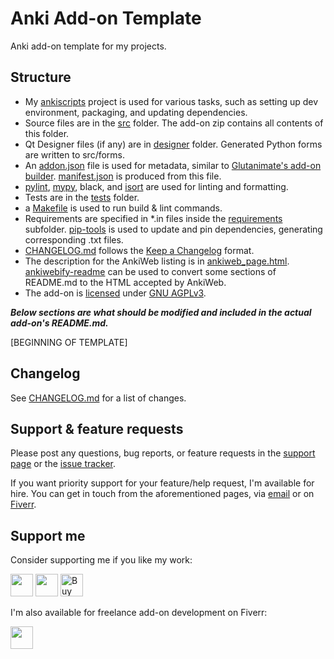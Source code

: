# Anki Add-on Template

Anki add-on template for my projects.

## Structure

-   My [ankiscripts](https://github.com/abdnh/ankiscripts) project is used for various tasks, such as setting up dev environment, packaging, and updating dependencies.
-   Source files are in the [src](src) folder. The add-on zip contains all contents of this folder.
-   Qt Designer files (if any) are in [designer](designer) folder. Generated Python forms are written to src/forms.
-   An [addon.json](addon.json) file is used for metadata, similar to [Glutanimate's add-on builder](https://github.com/glutanimate/anki-addon-builder). [manifest.json](https://addon-docs.ankiweb.net/sharing.html#sharing-outside-ankiweb) is produced from this file.
-   [pylint](.pylintrc), [mypy](mypy.ini), black, and [isort](.isort.cfg) are used for linting and formatting.
-   Tests are in the [tests](tests) folder.
-   a [Makefile](Makefile) is used to run build & lint commands.
-   Requirements are specified in \*.in files inside the [requirements](requirements) subfolder. [pip-tools](https://github.com/jazzband/pip-tools) is used to update and pin dependencies, generating corresponding .txt files.
-   [CHANGELOG.md](CHANGELOG.md) follows the [Keep a Changelog](https://keepachangelog.com/en/1.1.0/) format.
-   The description for the AnkiWeb listing is in [ankiweb_page.html](ankiweb_page.html). [ankiwebify-readme](https://github.com/abdnh/ankiwebify-readme) can be used to convert some sections of README.md to the HTML accepted by AnkiWeb.
-   The add-on is [licensed](LICENSE) under [GNU AGPLv3](https://choosealicense.com/licenses/agpl-3.0/).

**_Below sections are what should be modified and included in the actual add-on's README.md._**

[BEGINNING OF TEMPLATE]

## Changelog

See [CHANGELOG.md](CHANGELOG.md) for a list of changes.

## Support & feature requests

Please post any questions, bug reports, or feature requests in the [support page](https://forums.ankiweb.net/c/add-ons/11) or the [issue tracker](https://github.com/abdnh/anki-addon-template/issues).

If you want priority support for your feature/help request, I'm available for hire.
You can get in touch from the aforementioned pages, via [email](mailto:abdo@abdnh.net) or on [Fiverr](https://www.fiverr.com/abd_nh).

## Support me

Consider supporting me if you like my work:

<a href="https://github.com/sponsors/abdnh"><img height='36' src="https://i.imgur.com/dAgtzcC.png"></a>
<a href="https://www.patreon.com/abdnh"><img height='36' src="https://i.imgur.com/mZBGpZ1.png"></a>
<a href="https://www.buymeacoffee.com/abdnh" target="_blank"><img src="https://cdn.buymeacoffee.com/buttons/v2/default-blue.png" alt="Buy Me A Coffee" style="height: 36px" ></a>

I'm also available for freelance add-on development on Fiverr:

<a href="https://www.fiverr.com/abd_nh/develop-an-anki-addon"><img height='36' src="https://i.imgur.com/0meG4dk.png"></a>
